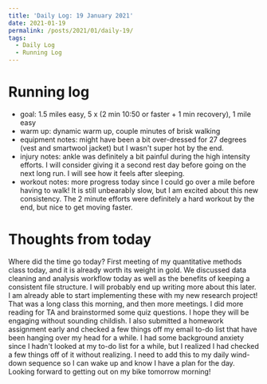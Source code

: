```yaml
---
title: 'Daily Log: 19 January 2021'
date: 2021-01-19
permalink: /posts/2021/01/daily-19/
tags:
  - Daily Log
  - Running Log
---
```


# Running log
- goal: 1.5 miles easy, 5 x (2 min 10:50 or faster + 1 min recovery), 1 mile easy
- warm up: dynamic warm up, couple minutes of brisk walking
- equipment notes: might have been a bit over-dressed for 27 degrees (vest and smartwool jacket) but I wasn't super hot by the end. 
- injury notes: ankle was definitely a bit painful during the high intensity efforts. I will consider giving it a second rest day before going on the next long run. I will see how it feels after sleeping.
- workout notes: more progress today since I could go over a mile before having to walk! It is still unbearably slow, but I am excited about this new consistency. The 2 minute efforts were definitely a hard workout by the end, but nice to get moving faster.

# Thoughts from today
Where did the time go today? First meeting of my quantitative methods class today, and it is already worth its weight in gold. We discussed data cleaning and analysis workflow today as well as the benefits of keeping a consistent file structure. I will probably end up writing more about this later. I am already able to start implementing these with my new research project! That was a long class this morning, and then more meetings. I did more reading for TA and brainstormed some quiz questions. I hope they will be engaging without sounding childish. I also submitted a homework assignment early and checked a few things off my email to-do list that have been hanging over my head for a while. I had some background anxiety since I hadn't looked at my to-do list for a while, but I realized I had checked a few things off of it without realizing. I need to add this to my daily wind-down sequence so I can wake up and know I have a plan for the day. Looking forward to getting out on my bike tomorrow morning!